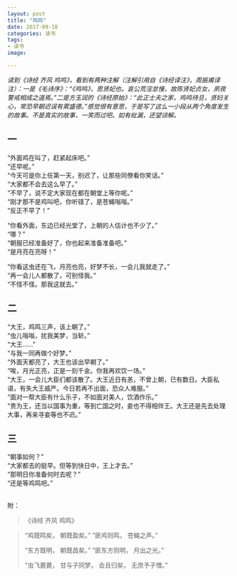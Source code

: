 ```yaml
---
layout: post
title: "鸡鸣"
date: 2017-09-18
categories: 读书
tags: 
- 读书
image: 

---
```


*读到《诗经 齐风 鸡鸣》，看到有两种注解（注解引用自《诗经译注》，周振甫译注）：一是《毛诗序》：“《鸡鸣》，思贤妃也。哀公荒淫怠慢，故陈贤妃贞女，夙夜警戒相成之道焉。”二是方玉润的《诗经原始》：“此正士夫之家，鸡鸣待旦，贤妇关心，常恐早朝迟误有累盛德。”感觉很有意思，于是写了这么一小段从两个角度发生的故事。不是真实的故事，一笑而过吧。如有纰漏，还望谅解。*  

<!-- more -->    

## 一

“外面鸡在叫了，赶紧起床吧。”<br />
“还早呢。”<br />
“今天可是你上任第一天，别迟了，让那些同僚看你笑话。”<br />
“大家都不会去这么早了。”<br />
“不早了，说不定大家现在都在朝堂上等你呢。”<br />
“刚才那不是鸡叫吧，你听错了，是苍蝇嗡嗡。”<br />
“反正不早了！”<br />

“你看外面，东边已经光堂了，上朝的人估计也不少了。”<br />
“哪？”<br />
“朝服已经准备好了，你也起来准备准备吧。”<br />
“是月亮在亮呀！”<br />

“你看这虫还在飞，月亮也亮，好梦不长，一会儿我就走了。”<br />
“再一会儿人都散了，可别怪我。”<br />
“不怪不怪。那我这就去。”<br />

## 二

“大王，鸡鸣三声，该上朝了。”<br />
“虫儿嗡嗡，扰我美梦，当斩。”<br />
“大王……”<br />
“与我一同再做个好梦。”<br />
“外面天都亮了，大王也该出早朝了。”<br />
“唉，月光正亮，正是一刻千金。你我再欢饮一场。”<br />
“大王，一会儿大臣们都该散了。大王近日有恙，不曾上朝，已有数日。大臣私语，有失大王威严。今日若再不出面，恐众人难服。”<br />
“面对一帮大臣有什么乐子，不如面对美人，饮酒作乐。”<br />
“贵为王，还当以国事为重，等到亡国之时，妾也不得相伴王。大王还是先去处理大事，再来寻妾等也不迟。”<br />

## 三

“朝事如何？”<br />
“大家都去的挺早。但等到快日中，王上才去。”<br />
“那明日你准备何时去呢？”<br />
“还是等鸡鸣吧。”<br />
<br />

附：

> 《诗经 齐风 鸡鸣》
  
> “鸡既鸣矣，
> 朝既盈矣。”
> “匪鸡则鸣，
> 苍蝇之声。”
> 
> “东方既明，
> 朝既昌矣。”
> “匪东方则明，
> 月出之光。”
> 
> “虫飞薨薨，
> 甘与子同梦。
> 会且归矣，
> 无庶予子憎。”
